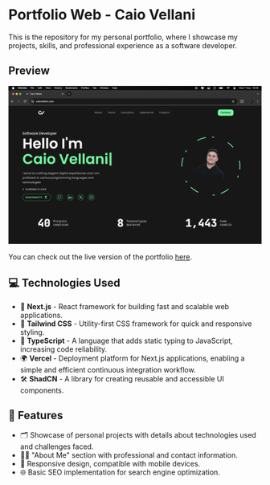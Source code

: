 # Portfolio Web - Caio Vellani

This is the repository for my personal portfolio, where I showcase my projects, skills, and professional experience as a software developer.

## Preview

![Preview](https://github.com/caiovellani/portfolio-web/raw/main/public/preview.png)

You can check out the live version of the portfolio [here](https://caiovellani.com).

## 💻 Technologies Used

- 🚀 **Next.js** - React framework for building fast and scalable web applications.
- 🎨 **Tailwind CSS** - Utility-first CSS framework for quick and responsive styling.
- 📝 **TypeScript** - A language that adds static typing to JavaScript, increasing code reliability.
- 🌍 **Vercel** - Deployment platform for Next.js applications, enabling a simple and efficient continuous integration workflow.
- 🛠️ **ShadCN** - A library for creating reusable and accessible UI components.

## 🌟 Features

- 🗂️ Showcase of personal projects with details about technologies used and challenges faced.
- 🧑‍💻 "About Me" section with professional and contact information.
- 📱 Responsive design, compatible with mobile devices.
- 🌐 Basic SEO implementation for search engine optimization.
